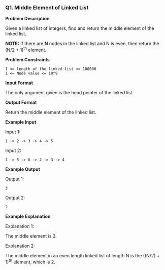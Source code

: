 ### Q1. Middle Element of Linked List

**Problem Description**

Given a linked list of integers, find and return the middle element of the linked list.

**NOTE:** If there are **N** nodes in the linked list and N is even, then return the (N/2 + 1)<sup>th</sup> element.

**Problem Constraints**

```
1 <= length of the linked list <= 100000
1 <= Node value <= 10^9
```

**Input Format**

The only argument given is the head pointer of the linked list.

**Output Format**

Return the middle element of the linked list.

**Example Input**

Input 1:

```
1 -> 2 -> 3 -> 4 -> 5
```

Input 2:

```
1 -> 5 -> 6 -> 2 -> 3 -> 4
```

**Example Output**

Output 1:

```
3
```

Output 2:

```
2
```

**Example Explanation**

Explanation 1:

The middle element is 3.

Explanation 2:

The middle element in an even length linked list of length N is the ((N/2) + 1)<sup>th</sup> element, which is 2.

